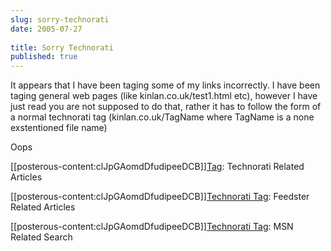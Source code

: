 ```yaml
---
slug: sorry-technorati
date: 2005-07-27
 
title: Sorry Technorati
published: true
---
```

It appears that I have been taging some of my links incorrectly. I have been taging general web pages (like kinlan.co.uk/test1.html etc), however I have just read you are not supposed to do that, rather it has to follow the form of a normal technorati tag (kinlan.co.uk/TagName where TagName is a none exstentioned file name)<p />Oops<p />[[posterous-content:clJpGAomdDfudipeeDCB]]<a href="https://paul.kinlan.me/tags/Tag" rel="tag">Tag</a>: Technorati Related Articles<p />[[posterous-content:clJpGAomdDfudipeeDCB]]<a href="http://feedfinder.feedster.com/search.php?hl=&amp;amp;amp;ie=UTF-8&amp;limit=15&amp;db=feeds&amp;q=Technorati+Tag&amp;sort=relevance">Technorati Tag</a>: Feedster Related Articles<p />[[posterous-content:clJpGAomdDfudipeeDCB]]<a href="http://search.msn.co.uk/results.aspx?q=Technorati+Tag&amp;FORM=QBRE">Technorati Tag</a>: MSN Related Search<div class="blogger-post-footer"><img class="posterous_download_image" src="https://blogger.googleusercontent.com/tracker/8109338-112249610341167859?l=www.kinlan.co.uk%2Findex.html" height="1" alt="" width="1" /></div>

